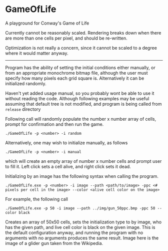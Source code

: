 # GameOfLife
A playground for Conway's Game of Life

Currently cannot be reasonably scaled. Rendering breaks down when there are more than one cells per pixel, and should be re-written.

Optimization is not really a concern, since it cannot be scaled to a degree where it would matter anyway.

---

Program has the ability of setting the initial conditions either manually, or from an appropriate monochrome bitmap file, although the user must specify how many pixels each grid square is. Alternatively it can be initialized randomly.

Haven't yet added usage manual, so you probably wont be able to use it without reading the code. Although following examples may be useful assuming that default tree is not modified, and program is being called from `release` directory

Following call will randomly populate the number x number array of cells, prompt for confirmation and then run the game.

```
./GameOfLife -p <number> -i random
```

Alternatively, one may wish to initialize manually, as follows

```
./GameOfLife -p <number> -i manual
```
which will create an empty array of number x number cells and prompt user to fill it. Left click sets a cell alive, and right click sets it dead.


Initializing by an image has the following syntax when calling the program. 

```
./GameOfLife.exe -p <number> -i image --path <path/to/image> -ppc <# pixels per cell in the image> --color <alive cell color on the image>
```

For example, the following call

```
./GameOfLife.exe -p 50 -i image --path ../img/gun_50ppc.bmp -ppc 50 --color black
```

Creates an array of 50x50 cells, sets the initialization type to by image, who has the given path, and live cell color is black on the given image. This is the default configuration anyway, and running the program with no arguments with no arguments produces the same result. Image here is the image of a glider gun taken from the Wikipedia.
